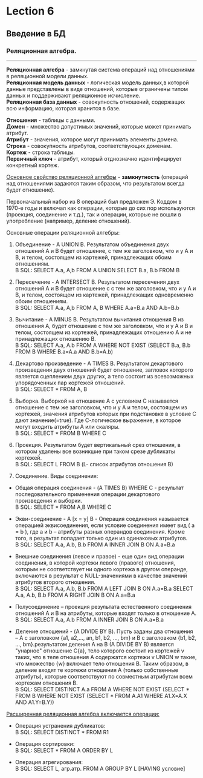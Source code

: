 # Lection 6


## Введение в БД


### Реляционная алгебра.
---------------------



**Реляционная алгебра** - замкнутая система операций над отношениями в реляционной модели данных.  
**Реляционная модель данных** - логическая модель данных,в которой данные представлены в виде отношений, которые ограничены типом данных и поддерживают реляционное исчисление.  
 **Реляционная база данных** - совокупность отношений, содержащих всю информацию, которая хранится в базе.  

 **Отношения** - таблицы с данными.   
 **Домен** - множество допустимых значений, которые может принимать атрибут.  
 **Атрибут** - значения, которое могут принимать элементы домена.    
 **Строка** - совокупность атрибутов, соответствующих доменам.   
 **Кортеж** - строка таблицы.   
 **Первичный ключ**  - атрибут, который отднозначно идентифицирует конкретный кортеж.  

 <u>Основное свойство реляционной алгебры</u> - **замкнутность** (операций над отношениями
 задаются таким образом, что результатом всегда будет отношение).

 Первоначальный набор из 8 операций был предложен Э. Коддом в 1970-е годы и включал
как операции, которые до сих пор используются (проекция, соединение и т.д.),
так и операции, которые не вошли в употребление (например, деление отношений).

Основные операции реляционной алгебры:
1. Объединение - A UNION B. Результатом объединения двух отношений A и B будет отношение, с тем же
заголовком, что и у A и B, и телом, состоящем из картежей, принадлежащих обоим отношениям.  
В SQL: SELECT А.a, А,b FROM А UNION SELECT В.a, В.b FROM В

2. Пересечение - A INTERSECT B. Результатом пересечения двух отношений А и В будет отношение с с тем же
заголовком, что и у A и B, и телом, состоящем из картежей, принадлежащих одновременно обоим отношениям.   
В SQL: SELECT A.a, A,b FROM A, B WHERE A.a=B.a AND A.b=B.b

3. Вычитание - A MINUS B.  Результатом вычитания отношения В из отношения А, будет отношение с тем же
заголовком, что и у А и В и телом, состоящем из кортежей, принадлежащих отношению А и
не принадлежащих отношению В.  
В SQL: SELECT A.a, A.b FROM A WHERE NOT EXIST (SELECT B.a, B.b FROM B WHERE
B.a=A.a AND B.b=A.b)

4. Декартово произведение - A TIMES B.  Результатом декартового произведения двух отношений будет отношение,
загловок которого является сцеплением двух других, а тело состоит из всевозможных упорядоченных
пар кортежей отношений.   
В SQL: SELECT * FROM A, B

5. Выборка. Выборкой на отношение А с условием С называется отношение с тем же заголовком,
что и у А и телом, состоящем из кортежей, значения атрибутов которых при подстановке
в условие С дают значение(=true). Где С-логическое выражение, в которое могут входить
атрибуты А или скаляры.  
В SQL: SELECT * FROM B WHERE C

6. Проекция.  Результатом будет вертикальный срез отношения, в котором удалены все
возникшие при таком срезе дубликаты кортежей.   
В SQL: SELECT L FROM В (L- список атрибутов отношения В)

7. Соединение. Виды соединения:
  *  Общая операция соединения - (A TIMES B) WHERE C - результат последовательного применения операции
  декартового произведения и выборки.   
  В SQL: SELECT * FROM A,B WHERE C

  * Экви-соединение - A [x = y] B - Операция соединения называется операцией
эквисоединения, если условие соединения имеет вид ( a = b ), где a и b – атрибуты разных операндов
соединения. Кроме того, в результат попадает только один из одинаковых атрибутов.  
В SQL: SELECT A.a, A.b, B.b FROM A INNER JOIN B ON A.a=B.a
 * Внешние соединения (левое и правое) - еще один вид операции соединения, в которой кортежи
левого (правого) отношения, которым не соответствует ни одного кортежа в другом операнде,
включаются в результат с NULL-значениями в качестве значений атрибутов второго отношения.   
В SQL: SELECT A.a, A.b, B.b FROM A LEFT JOIN B ON A.a=B.a
       SELECT A.a, A.b, B.b FROM A RIGHT JOIN B ON A.a=B.a

 * Полусоединение – проекция результата естественного соединения отношений А и В на атрибуты,
которые входят только в отношение А.   
В SQL: SELECT А.a, А.b FROM А INNER JOIN В ON А.a=В.a

* Деление отношений - (A DIVIDE BY B). Пусть заданы два отношения – A с заголовком {a1, a2,...,
an, b1, b2, ..., bm} и B с заголовком {b1, b2, ..., bm}.результатом деления A на B (A DIVIDE BY B) является "унарное" отношение C{a},
тело которого состоит из кортежей v таких, что в теле отношения A содержатся кортежи v UNION w
такие, что множество {w} включает тело отношения B. Таким образом, в деление входят те кортежи
отношения А (только собственные атрибуты), которые соответствуют по совместным атрибутам всем кортежам отношения В.   
В SQL: SELECT DISTINCT A.a FROM A WHERE NOT EXIST (SELECT * FROM B WHERE
NOT EXIST (SELECT * FROM A.A1 WHERE A1.X=A.X AND A1.Y=B.Y))

<u>Расширенная реляционная алгебра включается операции:</u>
*  Операция устранения дубликатов:  
В SQL: SELECT DISTINCT * FROM R1

* Операция сортировки:  
В SQL: SELECT * FROM A ORDER BY L

* Операция агрегирования:  
В SQL: SELECT L, агр.атр. FROM A GROUP BY L [HAVING условие]
